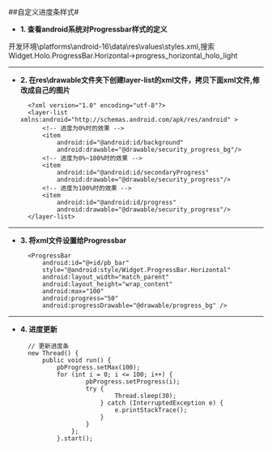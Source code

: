 ##自定义进度条样式#
- **1. 查看android系统对Progressbar样式的定义**
	
开发环境\platforms\android-16\data\res\values\styles.xml,搜索Widget.Holo.ProgressBar.Horizontal->progress_horizontal_holo_light


----------

- **2. 在res\drawable文件夹下创建layer-list的xml文件，拷贝下面xml文件,修改成自己的图片**
		
		<?xml version="1.0" encoding="utf-8"?>
		<layer-list xmlns:android="http://schemas.android.com/apk/res/android" >
		    <!-- 进度为0%时的效果 -->
		    <item 
		        android:id="@android:id/background" 
		        android:drawable="@drawable/security_progress_bg"/>
			<!-- 进度为0%~100%时的效果 -->
		    <item 
		        android:id="@android:id/secondaryProgress" 
		        android:drawable="@drawable/security_progress"/>
		    <!-- 进度为100%时的效果 -->
		    <item 
		        android:id="@android:id/progress" 
		        android:drawable="@drawable/security_progress"/>
		</layer-list>

	

----------
- **3. 将xml文件设置给Progressbar**

		<ProgressBar
		    android:id="@+id/pb_bar"
		    style="@android:style/Widget.ProgressBar.Horizontal"
		    android:layout_width="match_parent"
		    android:layout_height="wrap_content"
		    android:max="100"
		    android:progress="50"
		    android:progressDrawable="@drawable/progress_bg" />


----------
- **4. 进度更新**

		// 更新进度条
		new Thread() {
			public void run() {
				pbProgress.setMax(100);		    
	            for (int i = 0; i <= 100; i++) {
						pbProgress.setProgress(i);
	                    try {
							    Thread.sleep(30);
							} catch (InterruptedException e) {
							    e.printStackTrace();
							}
						}
					};
				}.start();